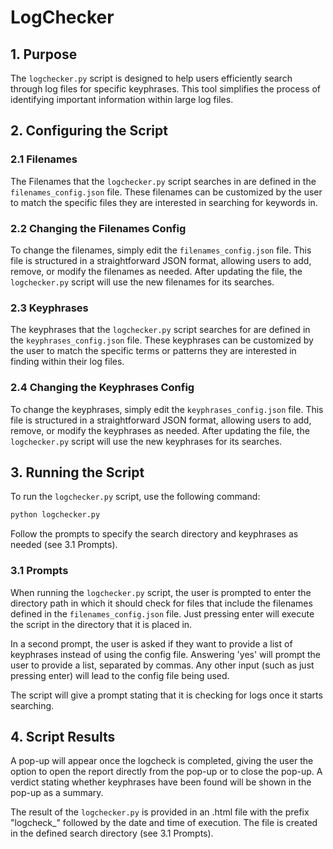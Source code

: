 # LogChecker

## 1. Purpose
The `logchecker.py` script is designed to help users efficiently search through log files for specific keyphrases. This tool simplifies the process of identifying important information within large log files.

## 2. Configuring the Script

### 2.1 Filenames
The Filenames that the `logchecker.py` script searches in are defined in the `filenames_config.json` file. These filenames can be customized by the user to match the specific files they are interested in searching for keywords in.

### 2.2 Changing the Filenames Config
To change the filenames, simply edit the `filenames_config.json` file. This file is structured in a straightforward JSON format, allowing users to add, remove, or modify the filenames as needed. After updating the file, the `logchecker.py` script will use the new filenames for its searches.

### 2.3 Keyphrases
The keyphrases that the `logchecker.py` script searches for are defined in the `keyphrases_config.json` file. These keyphrases can be customized by the user to match the specific terms or patterns they are interested in finding within their log files.

### 2.4 Changing the Keyphrases Config
To change the keyphrases, simply edit the `keyphrases_config.json` file. This file is structured in a straightforward JSON format, allowing users to add, remove, or modify the keyphrases as needed. After updating the file, the `logchecker.py` script will use the new keyphrases for its searches.

## 3. Running the Script
To run the `logchecker.py` script, use the following command:
```bash
python logchecker.py
```
Follow the prompts to specify the search directory and keyphrases as needed (see 3.1 Prompts).

### 3.1 Prompts
When running the `logchecker.py` script, the user is prompted to enter the directory path in which it should check for files that include the filenames defined in the `filenames_config.json` file. Just pressing enter will execute the script in the directory that it is placed in.

In a second prompt, the user is asked if they want to provide a list of keyphrases instead of using the config file. Answering 'yes' will prompt the user to provide a list, separated by commas. Any other input (such as just pressing enter) will lead to the config file being used.

The script will give a prompt stating that it is checking for logs once it starts searching.

## 4. Script Results

A pop-up will appear once the logcheck is completed, giving the user the option to open the report directly from the pop-up or to close the pop-up. A verdict stating whether keyphrases have been found will be shown in the pop-up as a summary.

The result of the `logchecker.py` is provided in an .html file with the prefix "logcheck_" followed by the date and time of execution. The file is created in the defined search directory (see 3.1 Prompts).

